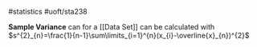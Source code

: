 #statistics 
#uoft/sta238 

**Sample Variance** can for a [[Data Set]] can be calculated with $s^{2}_{n}=\frac{1}{n-1}\sum\limits_{i=1}^{n}(x_{i}-\overline{x}_{n})^{2}$